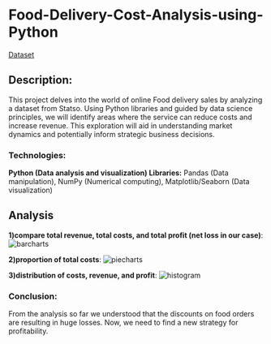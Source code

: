 # Food-Delivery-Cost-Analysis-using-Python
[Dataset](https://www.kaggle.com/datasets/shahbazaliml/food-orders-new-delhi)
## Description:

This project delves into the world of online Food delivery sales by analyzing a dataset from Statso. Using Python libraries and guided by data science principles, we will identify areas where the service can reduce costs and increase revenue. This exploration will aid in understanding market dynamics and potentially inform strategic business decisions.

### Technologies:
**Python (Data analysis and visualization) Libraries:** Pandas (Data manipulation), NumPy (Numerical computing), Matplotlib/Seaborn (Data visualization)

## Analysis
**1)compare total revenue, total costs, and total profit (net loss in our case)**:
![barcharts](https://i.imgur.com/Km2P0I5.png)

**2)proportion of total costs**:
![piecharts](https://i.imgur.com/s0jU0z0.png)

**3)distribution of costs, revenue, and profit**:
![histogram](https://i.imgur.com/Gbat3AC.png)

### Conclusion:
From the analysis so far we understood that the discounts on food orders are resulting in huge losses. Now, we need to find a new strategy for profitability.
